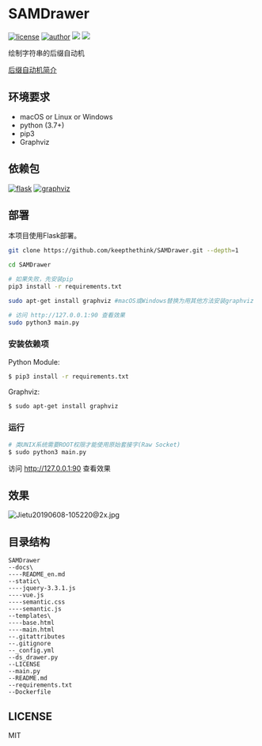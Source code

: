 # SAMDrawer

[![license](https://img.shields.io/github/license/keepthethink/SAMDrawer.svg)](https://github.com/keepthethink/SAMDrawer/blob/master/LICENSE)
[![author](https://img.shields.io/badge/Author-Helium-blue.svg)](https://github.com/keepthethink/)
![](https://img.shields.io/github/watchers/keepthethink/SAMDrawer.svg?style=flat&label=Watch)
![](https://img.shields.io/github/stars/keepthethink/SAMDrawer.svg?style=flat&label=stars)


绘制字符串的后缀自动机

[后缀自动机简介](https://oi-wiki.org/string/sam/)

## 环境要求

* macOS or Linux or Windows
* python (3.7+)
* pip3
* Graphviz

## 依赖包

[![flask](https://img.shields.io/pypi/v/flask.svg?label=flask)](https://pypi.org/project/flask/)
[![graphviz](https://img.shields.io/pypi/v/graphviz.svg?label=graphviz)](https://pypi.org/project/graphviz/)

## 部署

本项目使用Flask部署。

```bash
git clone https://github.com/keepthethink/SAMDrawer.git --depth=1

cd SAMDrawer

# 如果失败，先安装pip
pip3 install -r requirements.txt

sudo apt-get install graphviz #macOS或Windows替换为用其他方法安装graphviz

# 访问 http://127.0.0.1:90 查看效果
sudo python3 main.py
```

### 安装依赖项

Python Module:
```bash
$ pip3 install -r requirements.txt
```

Graphviz:
```bash
$ sudo apt-get install graphviz
```

### 运行

```bash
# 类UNIX系统需要ROOT权限才能使用原始套接字(Raw Socket)
$ sudo python3 main.py
```
访问 <http://127.0.0.1:90> 查看效果

## 效果

![Jietu20190608-105220@2x.jpg](https://i.loli.net/2019/06/08/5cfb234837eba96917.jpg)

## 目录结构

```
SAMDrawer
--docs\
----README_en.md
--static\
----jquery-3.3.1.js
----vue.js
----semantic.css
----semantic.js
--templates\
----base.html
----main.html
--.gitattributes
--.gitignore
--_config.yml
--ds_drawer.py
--LICENSE
--main.py
--README.md
--requirements.txt
--Dockerfile
```

## LICENSE

MIT
